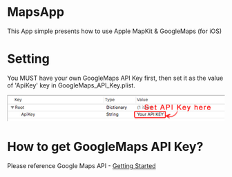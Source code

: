# MapsApp
This App simple presents how to use Apple MapKit &amp; GoogleMaps (for iOS)

# Setting
You MUST have your own GoogleMaps API Key first, then set it as the value of 'ApiKey' key in GoogleMaps_API_Key.plist.

![App](GoogleMaps_API_Key_Setting.jpg)

# How to get GoogleMaps API Key?
Please reference Google Maps API - [Getting Started](https://developers.google.com/maps/documentation/ios-sdk/start#step_4_get_an_api_key)

